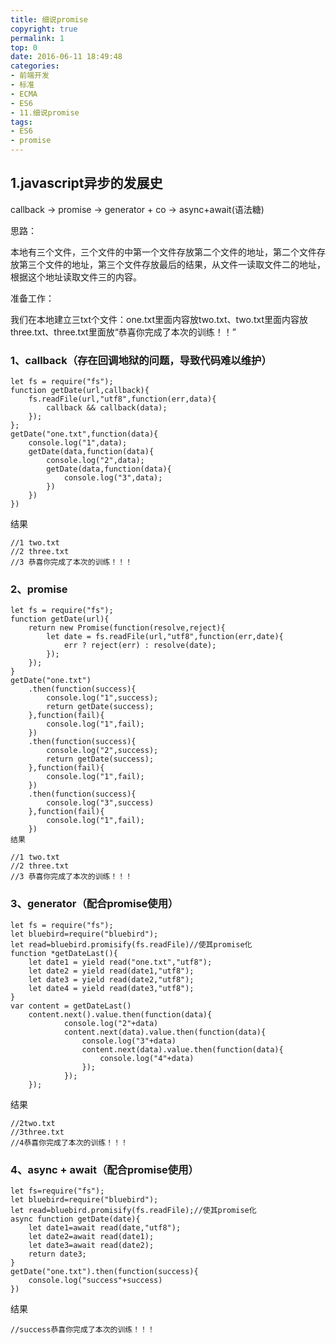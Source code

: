 ```yaml
---
title: 细说promise
copyright: true
permalink: 1
top: 0
date: 2016-06-11 18:49:48
categories:
- 前端开发
- 标准
- ECMA
- ES6
- 11.细说promise
tags:
- ES6
- promise
---
```

## 1.javascript异步的发展史

callback ->  promise -> generator + co -> async+await(语法糖)

思路：

本地有三个文件，三个文件的中第一个文件存放第二个文件的地址，第二个文件存放第三个文件的地址，第三个文件存放最后的结果，从文件一读取文件二的地址，根据这个地址读取文件三的内容。

准备工作：

我们在本地建立三txt个文件：one.txt里面内容放two.txt、two.txt里面内容放three.txt、three.txt里面放“恭喜你完成了本次的训练！！”

### 1、callback（存在回调地狱的问题，导致代码难以维护）
```
let fs = require("fs");
function getDate(url,callback){
    fs.readFile(url,"utf8",function(err,data){
        callback && callback(data);
    });
};
getDate("one.txt",function(data){
    console.log("1",data);
    getDate(data,function(data){
        console.log("2",data);
        getDate(data,function(data){
            console.log("3",data);
        })
    })
})
```
结果
```
//1 two.txt
//2 three.txt
//3 ﻿恭喜你完成了本次的训练！！！
```
### 2、promise
```
let fs = require("fs");
function getDate(url){
    return new Promise(function(resolve,reject){
        let date = fs.readFile(url,"utf8",function(err,date){
            err ? reject(err) : resolve(date);
        });
    });
}
getDate("one.txt")
    .then(function(success){
        console.log("1",success);
        return getDate(success);
    },function(fail){
        console.log("1",fail);
    })
    .then(function(success){
        console.log("2",success);
        return getDate(success);
    },function(fail){
        console.log("1",fail);
    })
    .then(function(success){
        console.log("3",success)
    },function(fail){
        console.log("1",fail);
    })
结果
```
```
//1 two.txt
//2 three.txt
//3 ﻿恭喜你完成了本次的训练！！！
```
### 3、generator（配合promise使用）
```
let fs = require("fs");
let bluebird=require("bluebird");
let read=bluebird.promisify(fs.readFile)//使其promise化
function *getDateLast(){
    let date1 = yield read("one.txt","utf8");
    let date2 = yield read(date1,"utf8");
    let date3 = yield read(date2,"utf8");
    let date4 = yield read(date3,"utf8");
}
var content = getDateLast()
    content.next().value.then(function(data){
            console.log("2"+data)
            content.next(data).value.then(function(data){
                console.log("3"+data)
                content.next(data).value.then(function(data){
                    console.log("4"+data)
                });
            });
    });
```
结果
```
//2two.txt
//3three.txt
//4﻿恭喜你完成了本次的训练！！！
```
### 4、async + await（配合promise使用）
```
let fs=require("fs");
let bluebird=require("bluebird");
let read=bluebird.promisify(fs.readFile);//使其promise化
async function getDate(date){
    let date1=await read(date,"utf8");
    let date2=await read(date1);
    let date3=await read(date2);
    return date3;
}
getDate("one.txt").then(function(success){
    console.log("success"+success)
})
```
结果
```
//success﻿恭喜你完成了本次的训练！！！
```

